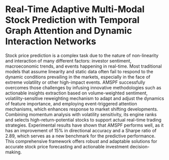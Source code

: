 # Real-Time Adaptive Multi-Modal Stock Prediction with Temporal Graph Attention and Dynamic Interaction Networks

Stock price prediction is a complex task due to the nature of non-linearity and interaction of many different factors: investor sentiment, macroeconomic trends, and events happening in real-time. Most traditional models that assume linearity and static data often fail to respond to the dynamic conditions prevailing in the markets, especially in the face of extreme volatility or other high-impact events. AMSPF successfully overcomes those challenges by infusing innovative methodologies such as actionable insights extraction based on volume-weighted sentiment, volatility-sensitive reweighting mechanism to adapt and adjust the dynamics of feature importance, and employing event-triggered attention mechanisms, which enhances response to market shifting developments. Combining momentum analysis with volatility sensitivity, its engine ranks and selects high-return-potential stocks to support actual real-time trading strategies. Experimental results have shown that AMSPF performs well, as it has an improvement of 15% in directional accuracy and a Sharpe ratio of 2.89, which serves as a new benchmark for the predictive performance. This comprehensive framework offers robust and adaptable solutions for accurate stock price forecasting and actionable investment decision-making.
